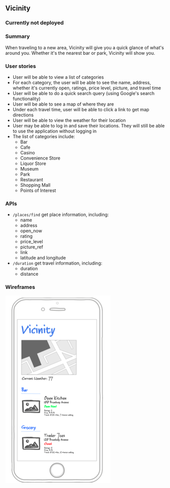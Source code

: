 ## Vicinity

### Currently not deployed

### Summary
When traveling to a new area, Vicinity will give you a quick glance of what's around you. Whether it's the nearest bar or park, Vicinity will show you.

### User stories
  * User will be able to view a list of categories
  * For each category, the user will be able to see the name, address, whether it's currently open, ratings, price level, picture, and travel time
  * User will be able to do a quick search query (using Google's search functionality)
  * User will be able to see a map of where they are
  * Under each travel time, user will be able to click a link to get map directions
  * User will be able to view the weather for their location
  * User may be able to log in and save their locations. They will still be able to use the application without logging in
  * The list of categories include:
    * Bar
    * Cafe
    * Casino
    * Convenience Store
    * Liquor Store
    * Museum
    * Park
    * Restaurant
    * Shopping Mall
    * Points of Interest

### APIs
  * ``/places/find`` get place information, including:
    * name
    * address
    * open_now
    * rating
    * price_level
    * picture_ref
    * link
    * latitude and longitude
  * ``/duration`` get travel information, including:
    * duration
    * distance

### Wireframes
![Mobile Wireframe](./public/Mobile_Wireframe.png)
